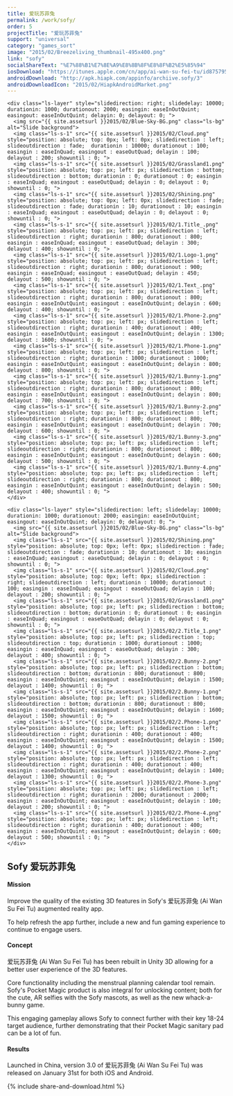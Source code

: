 ```yaml
---
title: 爱玩苏菲兔
permalink: /work/sofy/
order: 5
projectTitle: "爱玩苏菲兔"
support: "universal"
category: "games_sort"
image: "2015/02/Breezeliving_thumbnail-495x400.png"
link: "sofy"
socialShareText: "%E7%88%B1%E7%8E%A9%E8%8B%8F%E8%8F%B2%E5%85%94"
iosDownload: "https://itunes.apple.com/cn/app/ai-wan-su-fei-tu/id875795508?mt=8"
androidDownload: "http://apk.hiapk.com/appinfo/archiive.sofy/3"
androidDownloadIcon: "2015/02/HiapkAndroidMarket.png"
---
```

<div class="avia-layerslider solid_bottom_border">
  <div id="layerslider_1" class="ls-wp-container">

    <div class="ls-layer" style="slidedirection: right; slidedelay: 10000; durationin: 1000; durationout: 2000; easingin: easeInOutQuint; easingout: easeInOutQuint; delayin: 0; delayout: 0; ">
      <img src="{{ site.assetsurl }}2015/02/Blue-Sky-BG.png" class="ls-bg" alt="Slide background">
      <img class="ls-s-1" src="{{ site.assetsurl }}2015/02/Cloud.png" style="position: absolute; top: 0px; left: 0px; slidedirection : left; slideoutdirection : fade;  durationin : 10000; durationout : 100; easingin : easeInQuad; easingout : easeOutQuad; delayin : 100; delayout : 200; showuntil : 0; ">
      <img class="ls-s-1" src="{{ site.assetsurl }}2015/02/Grassland1.png" style="position: absolute; top: px; left: px; slidedirection : bottom; slideoutdirection : bottom; durationin : 0; durationout : 0; easingin : easeInQuad; easingout : easeOutQuad; delayin : 0; delayout : 0; showuntil : 0; ">
      <img class="ls-s-1" src="{{ site.assetsurl }}2015/02/Shining.png" style="position: absolute; top: 0px; left: 0px; slidedirection : fade; slideoutdirection : fade; durationin : 10; durationout : 10; easingin : easeInQuad; easingout : easeOutQuad; delayin : 0; delayout : 0; showuntil : 0; ">
      <img class="ls-s-1" src="{{ site.assetsurl }}2015/02/1.Title_.png" style="position: absolute; top: px; left: px; slidedirection : left; slideoutdirection : right; durationin : 800; durationout : 800; easingin : easeInQuad; easingout : easeOutQuad; delayin : 300; delayout : 400; showuntil : 0; ">
      <img class="ls-s-1" src="{{ site.assetsurl }}2015/02/1.Logo-1.png" style="position: absolute; top: px; left: px; slidedirection : left; slideoutdirection : right; durationin : 800; durationout : 900; easingin : easeInQuad; easingout : easeOutQuad; delayin : 450; delayout : 500; showuntil : 0; ">
      <img class="ls-s-1" src="{{ site.assetsurl }}2015/02/1.Text_.png" style="position: absolute; top: px; left: px; slidedirection : left; slideoutdirection : right; durationin : 800; durationout : 800; easingin : easeInOutQuint; easingout : easeInOutQuint; delayin : 600; delayout : 400; showuntil : 0; ">
      <img class="ls-s-1" src="{{ site.assetsurl }}2015/02/1.Phone-2.png" style="position: absolute; top: px; left: px; slidedirection : left; slideoutdirection : right; durationin : 400; durationout : 400; easingin : easeInOutQuint; easingout : easeInOutQuint; delayin : 1300; delayout : 1600; showuntil : 0; ">
      <img class="ls-s-1" src="{{ site.assetsurl }}2015/02/1.Phone-1.png" style="position: absolute; top: px; left: px; slidedirection : left; slideoutdirection : right; durationin : 1000; durationout : 1000; easingin : easeInOutQuint; easingout : easeInOutQuint; delayin : 800; delayout : 800; showuntil : 0; ">
      <img class="ls-s-1" src="{{ site.assetsurl }}2015/02/1.Bunny-1.png" style="position: absolute; top: px; left: px; slidedirection : left; slideoutdirection : right; durationin : 800; durationout : 800; easingin : easeInOutQuint; easingout : easeInOutQuint; delayin : 800; delayout : 700; showuntil : 0; ">
      <img class="ls-s-1" src="{{ site.assetsurl }}2015/02/1.Bunny-2.png" style="position: absolute; top: px; left: px; slidedirection : left; slideoutdirection : right; durationin : 800; durationout : 800; easingin : easeInOutQuint; easingout : easeInOutQuint; delayin : 700; delayout : 600; showuntil : 0; ">
      <img class="ls-s-1" src="{{ site.assetsurl }}2015/02/1.Bunny-3.png" style="position: absolute; top: px; left: px; slidedirection : left; slideoutdirection : right; durationin : 800; durationout : 800; easingin : easeInOutQuint; easingout : easeInOutQuint; delayin : 600; delayout : 500; showuntil : 0; ">
      <img class="ls-s-1" src="{{ site.assetsurl }}2015/02/1.Bunny-4.png" style="position: absolute; top: px; left: px; slidedirection : left; slideoutdirection : right; durationin : 800; durationout : 800; easingin : easeInOutQuint; easingout : easeInOutQuint; delayin : 500; delayout : 400; showuntil : 0; ">
    </div>

    <div class="ls-layer" style="slidedirection: left; slidedelay: 10000; durationin: 1000; durationout: 2000; easingin: easeInOutQuint; easingout: easeInOutQuint; delayin: 0; delayout: 0; ">
      <img src="{{ site.assetsurl }}2015/02/Blue-Sky-BG.png" class="ls-bg" alt="Slide background">
      <img class="ls-s-1" src="{{ site.assetsurl }}2015/02/Shining.png" style="position: absolute; top: 0px; left: 0px; slidedirection : fade; slideoutdirection : fade; durationin : 10; durationout : 10; easingin : easeInQuad; easingout : easeOutQuad; delayin : 0; delayout : 0; showuntil : 0; ">
      <img class="ls-s-1" src="{{ site.assetsurl }}2015/02/Cloud.png" style="position: absolute; top: 0px; left: 0px; slidedirection : right; slideoutdirection : left; durationin : 10000; durationout : 100; easingin : easeInQuad; easingout : easeOutQuad; delayin : 100; delayout : 200; showuntil : 0; ">
      <img class="ls-s-1" src="{{ site.assetsurl }}2015/02/Grassland1.png" style="position: absolute; top: px; left: px; slidedirection : bottom; slideoutdirection : bottom; durationin : 0; durationout : 0; easingin : easeInQuad; easingout : easeOutQuad; delayin : 0; delayout : 0; showuntil : 0; ">
      <img class="ls-s-1" src="{{ site.assetsurl }}2015/02/2.Title_1.png" style="position: absolute; top: px; left: px; slidedirection : top; slideoutdirection : top; durationin : 1000; durationout : 1000; easingin : easeInQuad; easingout : easeOutQuad; delayin : 300; delayout : 400; showuntil : 0; ">
      <img class="ls-s-1" src="{{ site.assetsurl }}2015/02/2.Bunny-2.png" style="position: absolute; top: px; left: px; slidedirection : bottom; slideoutdirection : bottom; durationin : 800; durationout : 800; easingin : easeInOutQuint; easingout : easeInOutQuint; delayin : 1500; delayout : 1400; showuntil : 0; ">
      <img class="ls-s-1" src="{{ site.assetsurl }}2015/02/2.Bunny-1.png" style="position: absolute; top: px; left: px; slidedirection : bottom; slideoutdirection : bottom; durationin : 800; durationout : 800; easingin : easeInOutQuint; easingout : easeInOutQuint; delayin : 1600; delayout : 1500; showuntil : 0; ">
      <img class="ls-s-1" src="{{ site.assetsurl }}2015/02/2.Phone-1.png" style="position: absolute; top: px; left: px; slidedirection : left; slideoutdirection : right; durationin : 400; durationout : 400; easingin : easeInOutQuint; easingout : easeInOutQuint; delayin : 1500; delayout : 1400; showuntil : 0; ">
      <img class="ls-s-1" src="{{ site.assetsurl }}2015/02/2.Phone-2.png" style="position: absolute; top: px; left: px; slidedirection : left; slideoutdirection : right; durationin : 400; durationout : 400; easingin : easeInOutQuint; easingout : easeInOutQuint; delayin : 1400; delayout : 1300; showuntil : 0; ">
      <img class="ls-s-1" src="{{ site.assetsurl }}2015/02/2.Phone-3.png" style="position: absolute; top: px; left: px; slidedirection : left; slideoutdirection : right; durationin : 2000; durationout : 2000; easingin : easeInOutQuint; easingout : easeInOutQuint; delayin : 100; delayout : 200; showuntil : 0; ">
      <img class="ls-s-1" src="{{ site.assetsurl }}2015/02/2.Phone-4.png" style="position: absolute; top: px; left: px; slidedirection : left; slideoutdirection : right; durationin : 400; durationout : 400; easingin : easeInOutQuint; easingout : easeInOutQuint; delayin : 600; delayout : 500; showuntil : 0; ">
    </div>
  </div>
</div>

<div class="wrapper content project-detail" markdown="1">
  <h2 class="content-h2 with-bottom-line">Sofy 爱玩苏菲兔</h2>

#### Mission

Improve the quality of the existing 3D features in Sofy's 爱玩苏菲兔 (Ai Wan Su Fei Tu) augmented reality app.

To help refresh the app further, include a new and fun gaming experience to continue to engage users.

#### Concept

爱玩苏菲兔 (Ai Wan Su Fei Tu) has been rebuilt in Unity 3D allowing for a better user experience of the 3D features.

Core functionality including the menstrual planning calendar tool remain. Sofy's Pocket Magic product is also integral for unlocking content; both for the cute, AR selfies with the Sofy mascots, as well as the new whack-a-bunny game.

This engaging gameplay allows Sofy to connect further with their key 18-24 target audience, further demonstrating that their Pocket Magic sanitary pad can be a lot of fun.

#### Results

Launched in China, version 3.0 of 爱玩苏菲兔 (Ai Wan Su Fei Tu) was released on January 31st for both iOS and Android.

</div>

{% include share-and-download.html %}

<script>
$(document).ready(function() {
  if (typeof $.fn.layerSlider == "undefined") {
    lsShowNotice('layerslider_1','jquery');
  }
  else if (typeof $.transit == "undefined" || typeof $.transit.modifiedForLayerSlider == "undefined") {
    lsShowNotice('layerslider_1', 'transit');
  }
  else
  {
    $("#layerslider_1").layerSlider({
      width : '1440px',
      height : '600px',
      responsive : true,
      responsiveUnder : 0,
      sublayerContainer : 0,
      autoStart : true,
      pauseOnHover : false,
      firstLayer : 1,
      animateFirstLayer : true,
      randomSlideshow : false,
      twoWaySlideshow : true,
      loops : 0,
      forceLoopNum : true,
      autoPlayVideos : true,
      autoPauseSlideshow : true,
      youtubePreview : 'maxresdefault.jpg',
      keybNav : true,
      touchNav : true,
      skin : 'fullwidth',
      skinsPath : '../../css/LayerSlider/skins/',
      globalBGColor : '#ffffff',
      navPrevNext : true,
      navStartStop : false,
      navButtons : true,
      hoverPrevNext : true,
      hoverBottomNav : false,
      showBarTimer : false,
      showCircleTimer : true,
      thumbnailNavigation : 'disabled',
      tnWidth : 100,
      tnHeight : 60,
      tnContainerWidth : '60%',
      tnActiveOpacity : 35,
      tnInactiveOpacity : 100,
      imgPreload : true,
      yourLogo : false,
      yourLogoStyle : 'left: 10px; top: 10px;',
      yourLogoLink : false,
      yourLogoTarget : '_self',
      cbInit : function(element) { },
      cbStart : function(data) { },
      cbStop : function(data) { },
      cbPause : function(data) { },
      cbAnimStart : function(data) { },
      cbAnimStop : function(data) { },
      cbPrev : function(data) { },
      cbNext : function(data) { }
    });
  }
});
</script>
